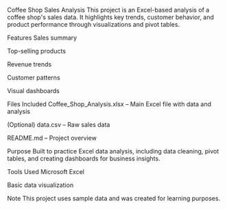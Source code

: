 Coffee Shop Sales Analysis
This project is an Excel-based analysis of a coffee shop's sales data. It highlights key trends, customer behavior, and product performance through visualizations and pivot tables.

Features
Sales summary

Top-selling products

Revenue trends

Customer patterns

Visual dashboards

Files Included
Coffee_Shop_Analysis.xlsx – Main Excel file with data and analysis

(Optional) data.csv – Raw sales data

README.md – Project overview

Purpose
Built to practice Excel data analysis, including data cleaning, pivot tables, and creating dashboards for business insights.

Tools Used
Microsoft Excel

Basic data visualization

Note
This project uses sample data and was created for learning purposes.
